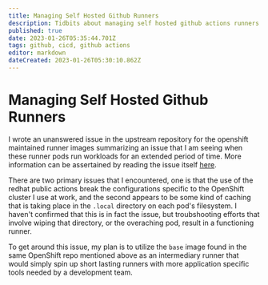 ```yaml
---
title: Managing Self Hosted Github Runners
description: Tidbits about managing self hosted github actions runners. 
published: true
date: 2023-01-26T05:35:44.701Z
tags: github, cicd, github actions
editor: markdown
dateCreated: 2023-01-26T05:30:10.862Z
---
```


# Managing Self Hosted Github Runners

I wrote an unanswered issue in the upstream repository for the openshift maintained runner images summarizing an issue that I am seeing when these runner pods run workloads for an extended period of time. More information can be assertained by reading the issue itself [here](https://github.com/redhat-actions/openshift-actions-runners/issues/23). 

There are two primary issues that I encountered, one is that the use of the redhat public actions break the configurations specific to the OpenShift cluster I use at work, and the second appears to be some kind of caching that is taking place in the `.local` directory on each pod's filesystem. I haven't confirmed that this is in fact the issue, but troubshooting efforts that involve wiping that directory, or the overaching pod, result in a functioning runner. 

To get around this issue, my plan is to utilize the `base` image found in the same OpenShift repo mentioned above as an intermediary runner that would simply spin up short lasting runners with more application specific tools needed by a development team. 

